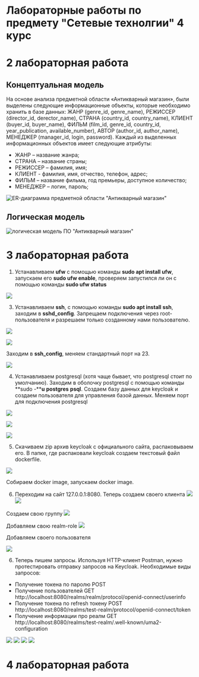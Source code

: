 # Лабораторные работы по предмету "Сетевые технолгии" 4 курс

# 2 лабораторная работа
<h2>Концептуальная модель</h2>
На основе анализа предметной области «Антикварный магазин», были выделены следующие информационные объекты, которые необходимо хранить в базе данных: ЖАНР (genre_id, genre_name), РЕЖИССЕР (director_id, derector_name), СТРАНА (country_id, country_name), КЛИЕНТ (buyer_id, buyer_name), ФИЛЬМ (film_id, genre_id, country_id, year_publication, available_number), АВТОР (author_id, author_name), МЕНЕДЖЕР (manager_id, login, password).
Каждый из выделенных информационных объектов имеет следующие атрибуты:

 - ЖАНР – название жанра; 
 - СТРАНА – название страны; 
 - РЕЖИССЕР – фамилия, имя; 
 - КЛИЕНТ - фамилия, имя, отчество, телефон, адрес; 
 - ФИЛЬМ – название фильма, год премьеры, доступное количество;
 - МЕНЕДЖЕР – логин, пароль;

![ER-диаграмма предметной области "Антикварный магазин"](/2lab/ER_диаграмма_2лаба.png)
<h2>Логическая модель</h2>

![логическая модель ПО "Антикварный магазин"](/2lab/логическая%20модель%20антикварный%20магазин.png)

# 3 лабораторная работа

1. Устанавливаем **ufw**  с помощью команды **sudo  apt  install  ufw**, запускаем его **sudo  ufw  enable**, проверяем запустился ли он с помощью команды **sudo  ufw  status**

![](/3lab/Screenshot_ufw_status.png)

3. Устанавливаем **ssh**, с помощью команды **sudo  apt  install  ssh**, заходим в **sshd_config**. Запрещаем подключения через root-пользователя и разрешаем только созданному нами пользователю.

![](/3lab/Screenshot_sshd_config_2.png)

![](/3lab/Screenshot_sshd_config_3.png)

Заходим в **ssh_config**, меняем стандартный порт на 23.

![](/3lab/Screenshot_ssh_config_1.png)

4. Устанавливаем postgresql (хотя чаще бывает, что postgresql  стоит по умолчанию). Заходим в оболочку postgresql  с помощью команды **sudo -****u** **postgres** **psql**. Создаем базу данных для keycloak и создаем пользователя для управления базой данных. Меняем порт для подключения postgresql

![](/3lab/port_postgers.png)

![](/3lab/Screenshot_postgres_db_list.png)

![](/3lab/Screenshot_keycloak_users.png)

5. Скачиваем zip  архив keycloak с официального сайта, распаковываем его. В папке, где распаковали keycloak создаем текстовый файл dockerfile.

![](/3lab/Screenshot_dockerfile.png)

Собираем docker image, запускаем docker image.

6. Переходим на сайт 127.0.0.1:8080. Теперь создаем своего клиента
![](/3lab/Screenshot_keycloak_client_scopes.png)
![](/3lab/Screenshot_keycloak_clients.png)

Создаем свою группу
![](/3lab/Screenshot_keycloak_groups.png)

Добавляем свою realm-role
![](/3lab/Screenshot_keycloak_realm_roles.png)

Добавляем своего пользователя

![](/3lab/Screenshot_keycloak_users.png)

6. Теперь пишем запросы. Используя HTTP-клиент Postman, нужно протестировать отправку запросов на Keycloak.
Необходимые виды запросов:
- Получение токена по паролю POST
- Получение пользователей GET http://localhost:8080/realms/realm/protocol/openid-connect/userinfo
- Получение токена по refresh токену POST http://localhost:8080/realms/test-realm/protocol/openid-connect/token
- Получение информации про реалм GET http://localhost:8080/realms/test-realm/.well-known/uma2-configuration

![](/3lab/Screenshot_1_request.png)
![](/3lab/Screenshot_2_request.png)
![](/3lab/Screenshot_3_request.png)
![](/3lab/Screenshot_4_request.png)

# 4 лабораторная работа
